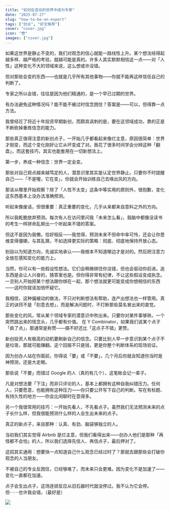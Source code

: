 ```yaml
---
title: "如何在变动的世界中成为专家"
date: "2025-07-27"
slug: "how-to-be-an-expert"
tags: ["创业", "好文推荐"]
cover: "cover.jpg"
icon: "😎"
images: ["cover.jpg"]
---
```

如果这世界是静止不变的，我们对观念的信心就能一路线性上升。某个想法经得起越多样、越严格的考验，就越可能是真的。许多人其实默默相信这一点——对「人性」这种变化不大的领域来说，这么想或许没错。



但对那些会变的东西——也就是几乎所有其他事物——你就不能再这样信任自己的判断了。



专家之所以会错，往往是因为他们精通的，是一个早已过期的世界。



有办法避免这种情况吗？能不能不被过时信念困住？答案是——可以，但得靠一点方法。



我曾经花了将近十年投资早期新创，而颇具讽刺的是，要在这领域成功，靠的正是不断砍掉重练信念的能力。



那些真正值得注意的新创点子，一开始几乎都看起来像烂主意，原因很简单：世界才刚变，而这个变化刚好让它从坏变成了对。我花了很多时间学会分辨这种「翻盘」，而这套技巧，其实也能套用在一切新想法上。



第一步，养成一种信念：世界一定会变。



那些对自己观点越来越笃定的人，潜意识里其实是认定世界静止。只要你不时提醒自己——「不是喔，它在变」，你就会开始训练自己去嗅出风的方向。



那该从哪里开始观察？除了「人性不太变」这条中等实用的原则外，很抱歉，变化这东西基本上没办法准确预测。



听起来像废话，但很重要：真正重要的变化，几乎从来都来自意料之外的方向。



所以我乾脆放弃预测。每次有人在访问里问我「未来怎么看」，我脑中都像没读书的考生一样拼命乱掰出一个听起来不错的答案。



但这不是因为我懒。恰好相反——我觉得，预测未来不但命中率可怜，还会让你思维变得僵硬。与其乱猜，不如选择更实际的策略：彻底、彻底地保持开放心态。



别自以为知道方向，先诚实地承认——我根本不知道哪边才是对的。然后把注意力全放在感知变化的能力上。



当然，你可以有一些假设性想法。它们会稍微绑住你没错，但也会驱动你前进。追东西是会让人兴奋的，猜答案也是。但你得非常有纪律，不让这些假设变成执念。
一旦别人开始把某个想法跟你绑在一起，那个想法就更可能变成你想相信的东西——这时你就该加倍怀疑它。



我相信，这种偏被动的做法，不只对判断想法有帮助，连产出想法也一样管用。真正的诀窍不是「刻意去想」，而是解决问题时，不打断那些莫名冒出来的直觉。



那些变化的风，常从某个领域专家的潜意识中吹出来。只要你对某件事够熟，一个突然跳出来的怪念头，几乎都有价值。
在 Y Combinator，如果我们说某个点子「疯了点」，那通常是称赞——搞不好还比「这点子不错」更赞。



新创投资人有极高的动机要刷新自己的信念。只要比别人早一步意识到某个点子不是垃圾，那就可能赚翻。这个回报不只是钱，更是你整个判断体系的现场验证。



因为创办人站在你面前，你得说「要」或「不要」，几个月后你就会知道你当时是神预测，还是大走眼。



那些说「不要」而错过 Google 的人（真的有几个），这笔帐会记一辈子。



凡是对想法要「下注」而非只评论的人，基本上都拥有这种自我纠错压力。任何人，只要愿意，也能拥有这种压力——你只要公开写下自己的判断。写在有标题、有持久性的地方——你会比闲聊时在意得多。



另一个我很常用的技巧：一开始先看人，不先看点子。虽然我们无法预测未来的点子长什么样，但我很能预测什么样的人会生出未来的点子。



真正的新点子，来自那种：认真、有劲、脑袋够独立的人。



当初我们其实觉得 Airbnb 是烂主意，但我们看得出来——创办人他们是那种「再怪都不会怕」的人，所以我们选择先信人、再信点子，最后押对了。



这招其实通用：想要快一点知道自己什么观念已经过时了？那就去跟那些会打破你观念的人当朋友。



不被自己的专业反困住，已经够难了，而未来只会更难。因为变化不是加速了——变化一直都在加速。



点子会生出点子，这场连锁反应从旧石器时代就没停过。我不认为它会停。
但⋯⋯也许我会错。（最好是）




![](https://prod-files-secure.s3.us-west-2.amazonaws.com/112d0858-5090-4d34-a606-b75eb8d65fd2/46476355-9cf3-4e99-9b7a-3531bc426380/1000202064.png?X-Amz-Algorithm=AWS4-HMAC-SHA256&X-Amz-Content-Sha256=UNSIGNED-PAYLOAD&X-Amz-Credential=ASIAZI2LB4664XC4OGMH%2F20250810%2Fus-west-2%2Fs3%2Faws4_request&X-Amz-Date=20250810T045325Z&X-Amz-Expires=3600&X-Amz-Security-Token=IQoJb3JpZ2luX2VjEJT%2F%2F%2F%2F%2F%2F%2F%2F%2F%2FwEaCXVzLXdlc3QtMiJHMEUCIGc2ZbIFBtsOzPOJJ2fenhiFbyElt%2BtO%2BFYr%2FKHL1x2xAiEA9aJdLtORaeH1QSgrLt4Crj5U4onB8vvo0JuqR0cQ6UoqiAQIzf%2F%2F%2F%2F%2F%2F%2F%2F%2F%2FARAAGgw2Mzc0MjMxODM4MDUiDNfNHAlfNpr%2BqxHhgyrcA%2B9LKxA2LjpCcGIOx1ZQTwMlVq6ESaTvzVBcTPPcX94%2FdpuZiGaS0Ss1YLbaXkib%2Fk3mcVrLtyatVG2UC58Br1yms1lcpZBL%2B9TBmfUUvZL76QM5NQ%2B7WqxBgVC%2BFdkY8D5ryhQVzsYuN61zrkIzCPE2R7awft3Y%2BrTZKAlyzZLZG76aFtbA6VMeJ%2BtOgPXHQc8VTe9Mmy2x7916RG67VWXiRTwZUrf%2B82PDOPZShrCVbLzzGYksZeHnVrqjOWXNJzKPiancpaY3jzWUYPf0pXtHd%2B3OQ%2FbxEGaMjp1Ku37QARNcdNwQzn3HXLUJjsR%2BGRfOo4fCmP5mKHyZQc7OiBgqj5W5BKdL%2B5kEov6OV4v7iPksbtWuC7yRHPQHqDEihQ1%2Bth64QbrdX8HHqxCyGrXC2r5rZWlyDbfMTR0Bbah1RR7Sh3aBn7eRVRwOsxi2VVv7iBDT6t763PUPLcwYaEYJvUsqVRvjrVEFU8FqmAZ%2FKy%2B%2B9JtG6OkOLWum1%2F703JQuSLYHaYFClqj6UtgI%2F7pvAVwq2bfj%2B1DdkxOgcR5%2BrsQLCxuR2i4hb6FEs4pQefgJCObmFSl%2F5qgMngvYumcq9iAumjA7eadzzRx7NBN7X4EJbb0ZP2IDH0TfMM234MQGOqUBV13F7NCyayb06AgW7MTmgbBCrCLsn03zY222WFEqPiyfVJIcLMEV19THqvGktI0hwLFBG%2BAtR4iLgLnmzX0P95IERNEmh6wPqZL5X11ooGL3sFo%2FdlotKyr4gNJO0AJNrab%2F39AquI8su2Rg6JyDW9F8zDVnAQ3uRhzzc1W%2B3zRYJR0NOi%2BUMoIB3lfcUL2n%2BA0FEPvbHKP%2BdzJDRXux28HekHDR&X-Amz-Signature=898f70261b20d8257503dcdcd9d62aa96db888f0f5b28d33d5dd48d62b829941&X-Amz-SignedHeaders=host&x-amz-checksum-mode=ENABLED&x-id=GetObject)

